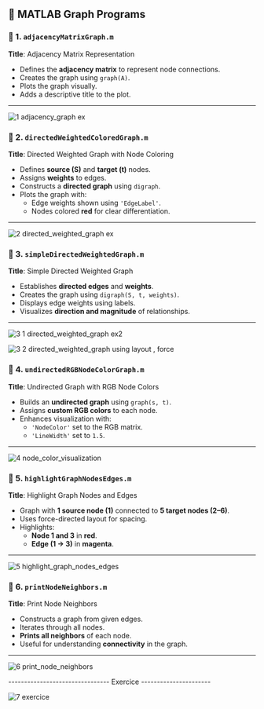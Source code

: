 ## 📁 MATLAB Graph Programs


### 🔷 1. `adjacencyMatrixGraph.m`
**Title**: Adjacency Matrix Representation

- Defines the **adjacency matrix** to represent node connections.
- Creates the graph using `graph(A)`.
- Plots the graph visually.
- Adds a descriptive title to the plot.

---
![1  adjacency_graph ex](https://github.com/user-attachments/assets/8b35afd3-484e-4c13-b4e2-f02ae26c6cd1)



### 🔷 2. `directedWeightedColoredGraph.m`
**Title**: Directed Weighted Graph with Node Coloring

- Defines **source (S)** and **target (t)** nodes.
- Assigns **weights** to edges.
- Constructs a **directed graph** using `digraph`.
- Plots the graph with:
  - Edge weights shown using `'EdgeLabel'`.
  - Nodes colored **red** for clear differentiation.

---
![2  directed_weighted_graph ex](https://github.com/user-attachments/assets/e3c03a0e-1fe4-4cc4-a97f-adae1e498061)



### 🔷 3. `simpleDirectedWeightedGraph.m`
**Title**: Simple Directed Weighted Graph

- Establishes **directed edges** and **weights**.
- Creates the graph using `digraph(S, t, weights)`.
- Displays edge weights using labels.
- Visualizes **direction and magnitude** of relationships.

---
![3  1 directed_weighted_graph ex2](https://github.com/user-attachments/assets/a26af2ec-1c32-4ffc-a882-3ab75d186f5f)

![3  2 directed_weighted_graph using layout , force](https://github.com/user-attachments/assets/b8574ea5-933c-4f1b-9644-407f111fc484)


### 🔷 4. `undirectedRGBNodeColorGraph.m`
**Title**: Undirected Graph with RGB Node Colors

- Builds an **undirected graph** using `graph(s, t)`.
- Assigns **custom RGB colors** to each node.
- Enhances visualization with:
  - `'NodeColor'` set to the RGB matrix.
  - `'LineWidth'` set to `1.5`.

---

![4  node_color_visualization](https://github.com/user-attachments/assets/0696582f-01c1-4dab-bfbe-ccf4a35b2fde)

### 🔷 5. `highlightGraphNodesEdges.m`
**Title**: Highlight Graph Nodes and Edges

- Graph with **1 source node (1)** connected to **5 target nodes (2–6)**.
- Uses force-directed layout for spacing.
- Highlights:
  - **Node 1 and 3** in **red**.
  - **Edge (1 → 3)** in **magenta**.

---
![5  highlight_graph_nodes_edges](https://github.com/user-attachments/assets/24c577b6-e05b-4c68-975a-c6adb899d20d)



### 🔷 6. `printNodeNeighbors.m`
**Title**: Print Node Neighbors

- Constructs a graph from given edges.
- Iterates through all nodes.
- **Prints all neighbors** of each node.
- Useful for understanding **connectivity** in the graph.

---

![6  print_node_neighbors](https://github.com/user-attachments/assets/2d27a3c5-6f68-43dd-943d-7d7ef0b9641f)



-------------------------------- Exercice ----------------------

![7  exercice](https://github.com/user-attachments/assets/08a8a19f-c86b-4349-a6e6-f2e2ce0ddeef)
